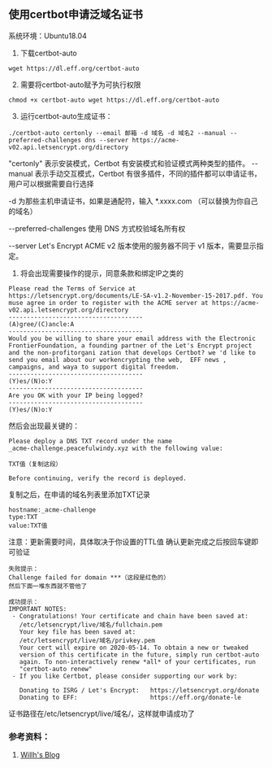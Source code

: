 ## 使用certbot申请泛域名证书 ##

系统环境：Ubuntu18.04

1. 下载certbot-auto
```
wget https://dl.eff.org/certbot-auto
```

2. 需要将certbot-auto赋予为可执行权限
```
chmod +x certbot-auto wget https://dl.eff.org/certbot-auto
```
3. 运行certbot-auto生成证书：
```
./certbot-auto certonly --email 邮箱 -d 域名 -d 域名2 --manual --preferred-challenges dns --server https://acme-v02.api.letsencrypt.org/directory
```
"certonly" 表示安装模式，Certbot 有安装模式和验证模式两种类型的插件。
--manual 表示手动交互模式，Certbot 有很多插件，不同的插件都可以申请证书，用户可以根据需要自行选择

-d 为那些主机申请证书，如果是通配符，输入 *.xxxx.com （可以替换为你自己的域名）

--preferred-challenges 使用 DNS 方式校验域名所有权

--server Let's Encrypt ACME v2 版本使用的服务器不同于 v1 版本，需要显示指定。

1. 将会出现需要操作的提示，同意条款和绑定IP之类的
```
Please read the Terms of Service at
https://letsencrypt.org/documents/LE-SA-v1.2-November-15-2017.pdf. You muse agree in order to register with the ACME server at https://acme-v02.api.letsencrypt.org/directory
-------------------------------------
(A)gree/(C)ancle:A
-------------------------------------
Would you be willing to share your email address with the Electronic FrontierFoundation, a founding partner of the Let's Encrypt project and the non-profitorgani zation that develops Certbot? we 'd like to send you email about our workencrypting the web,  EFF news , campaigns, and waya to support digital freedom.
-------------------------------------
(Y)es/(N)o:Y
-------------------------------------
Are you OK with your IP being logged?
-------------------------------------
(Y)es/(N)o:Y
```

然后会出现最关键的：
```
Please deploy a DNS TXT record under the name
_acme-challenge.peacefulwindy.xyz with the following value:

TXT值（复制这段）

Before continuing, verify the record is deployed.
```
复制之后，在申请的域名列表里添加TXT记录
```
hostname:_acme-challenge
type:TXT
value:TXT值
```
注意：更新需要时间，具体取决于你设置的TTL值
确认更新完成之后按回车键即可验证
```
失败提示：
Challenge failed for domain ***（这段是红色的）
然后下面一堆东西就不管他了

成功提示：
IMPORTANT NOTES:
 - Congratulations! Your certificate and chain have been saved at:
   /etc/letsencrypt/live/域名/fullchain.pem
   Your key file has been saved at:
   /etc/letsencrypt/live/域名/privkey.pem
   Your cert will expire on 2020-05-14. To obtain a new or tweaked
   version of this certificate in the future, simply run certbot-auto
   again. To non-interactively renew *all* of your certificates, run
   "certbot-auto renew"
 - If you like Certbot, please consider supporting our work by:

   Donating to ISRG / Let's Encrypt:   https://letsencrypt.org/donate
   Donating to EFF:                    https://eff.org/donate-le
```
证书路径在/etc/letsencrypt/live/域名/，这样就申请成功了

### 参考资料： ###

1. [Willh's Blog](https://www.willh.cn/articles/2018/07/27/1532676216270.html)